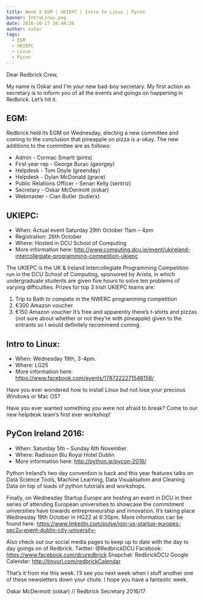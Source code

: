 ```yaml
---
title: Week 5 EGM | UKIEPC | Intro to Linux | Pycon
banner: IntroLinux.png
date: 2016-10-17 16:44:26
author: oskar
tags:
  - EGM
  - UKIEPC
  - Linux
  - Pycon
---
```


Dear Redbrick Crew,

My name is Oskar and I'm your new bad-boy secretary.
My first action as secretary is to inform you of all the events and goings
on happening in Redbrick. Let’s hit it.

 <!-- more -->

## EGM:
Redbrick held its EGM on Wednesday, electing a new committee and coming to
the conclusion that pineapple on pizza is a-okay.
The new additions to the committee are as follows:
- Admin - Cormac Smartt (pints)
- First year rep - George Burac (georgey)
- Helpdesk - Tom Doyle (greenday)
- Helpdesk - Dylan McDonald (grace)
- Public Relations Officer - Senan Kelly (sentriz)
- Secretary - Oskar McDermott (oskar)
- Webmaster - Cian Butler (butlerx)

## UKIEPC:
- When: Actual event Saturday 29th October 11am – 4pm
- Registration: 26th October
- Where: Hosted in DCU School of Computing
- More information here:
http://www.computing.dcu.ie/event/ukireland-intercollegiate-programming-competition-ukiepc

The UKIEPC is the UK & Ireland Intercollegiate Programming Competition run
in the DCU School of Computing, sponsored by Arista, in which
undergraduate students are given five hours to solve ten problems of
varying difficulties.
Prizes for top 3 Irish UKIEPC teams are:

1. Trip to Bath to compete in the NWERC programming competition
2. €300 Amazon voucher
3. €150 Amazon voucher
It’s free and apparently there’s t-shirts and pizzas (not sure about
whether or not they’re with pineapple) given to the entrants so I would
definitely recommend coming.

## Intro to Linux:
- When: Wednesday 19th, 3-4pm.
- Where: LG25
- More information here: https://www.facebook.com/events/1787222271546156/

Have you ever wondered how to install Linux but not lose your precious
Windows or Mac OS?

Have you ever wanted something you were not afraid to break?
Come to our new helpdesk team’s first ever workshop!

## PyCon Ireland 2016:
- When: Saturday 5th – Sunday 6th November.
- Where: Radisson Blu Royal Hotel Dublin
- More information here: http://python.ie/pycon-2016/

Python Ireland’s two day convention is back and this year features talks
on Data Science Tools, Machine Learning, Data Visualisation and Cleaning
Data on top of loads of python tutorials and workshops.

Finally, on Wednesday Startup Europe are hosting an event in DCU in their
series of attending European universities to showcase the commitment
universities have towards entrepreneurship and innovation. It’s taking
place Wednesday 19th October in HG22 at 6:30pm.
More information can be found here:
https://www.linkedin.com/pulse/join-us-startup-europes-sec2u-event-dublin-city-university-

Also check out our social media pages to keep up to date with the day to
day goings on of Redbrick.
Twitter: @RedbrickDCU
Facebook: https://www.facebook.com/dcuredbrick
Snapchat: RedbrickDCU
Google Calendar: http://tinyurl.com/redbrickCalendar

That’s it from me this week. I’ll see you next week when I stuff another
one of these newsletters down your chute.
I hope you have a fantastic week.

 Oskar McDermott (oskar) // Redbrick Secretary 2016/17
